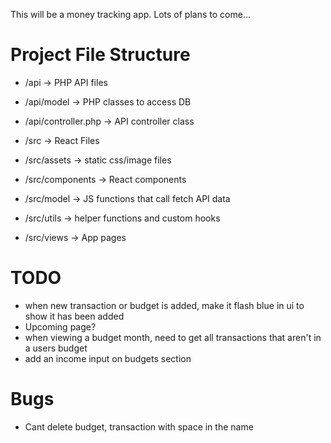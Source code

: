This will be a money tracking app. Lots of plans to come...

# Project File Structure

- /api -> PHP API files
- /api/model -> PHP classes to access DB
- /api/controller.php -> API controller class

- /src -> React Files
- /src/assets -> static css/image files
- /src/components -> React components
- /src/model -> JS functions that call fetch API data
- /src/utils -> helper functions and custom hooks
- /src/views -> App pages

# TODO
- when new transaction or budget is added, make it flash blue in ui to show it has been added
- Upcoming page?
- when viewing a budget month, need to get all transactions that aren't in a users budget
- add an income input on budgets section

# Bugs
- Cant delete budget, transaction with space in the name
